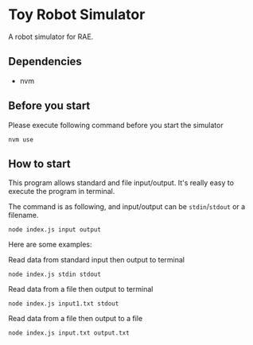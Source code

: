 Toy Robot Simulator
===================

A robot simulator for RAE.

## Dependencies
- nvm

## Before you start

Please execute following command before you start the simulator
```shell
nvm use
```

## How to start

This program allows standard and file input/output.
It's really easy to execute the program in terminal.

The command is as following, and input/output can be `stdin`/`stdout` or a filename.

```shell
node index.js input output
```

Here are some examples:

Read data from standard input then output to terminal
```shell
node index.js stdin stdout
```

Read data from a file then output to terminal
``` shell
node index.js input1.txt stdout
```

Read data from a file then output to a file
```
node index.js input.txt output.txt
```

